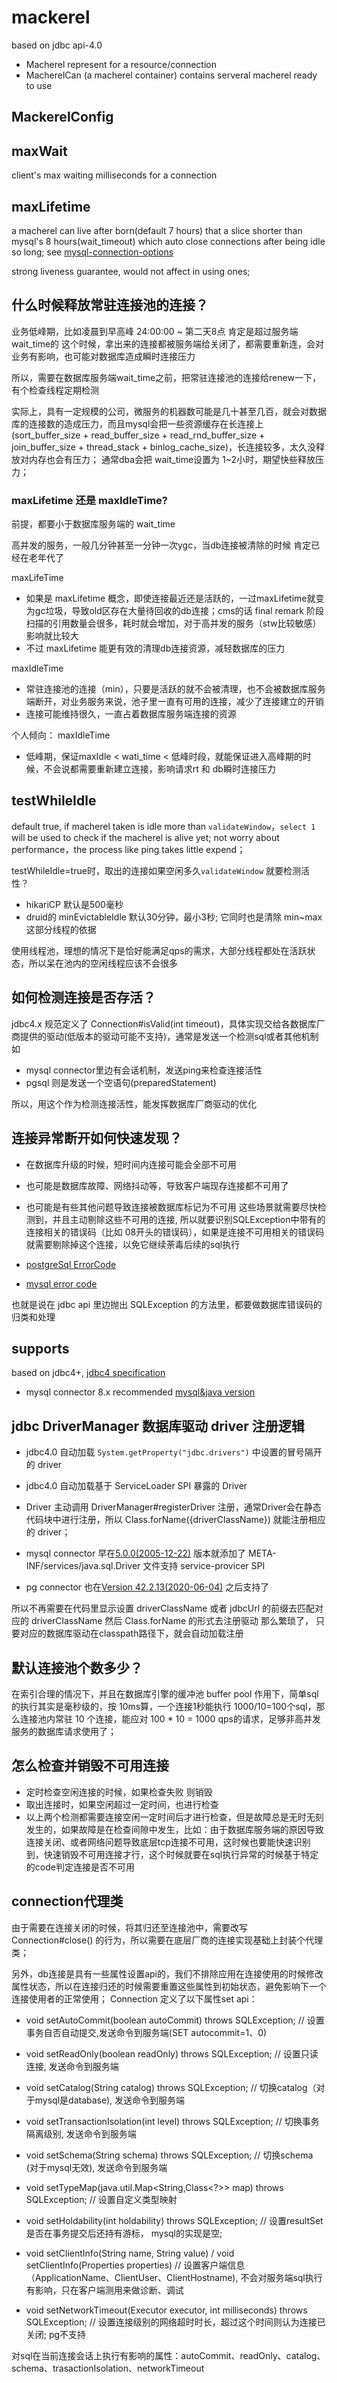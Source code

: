 # mackerel
based on jdbc api-4.0 
- Macherel represent for a resource/connection
- MacherelCan (a macherel container) contains serveral macherel ready to use

## MackerelConfig
## maxWait
client's max waiting milliseconds for a connection

## maxLifetime
a macherel can live after born(default 7 hours) that a slice shorter than mysql's 8 hours(wait_timeout) which auto close connections after being idle so long;
see [mysql-connection-options](https://dev.mysql.com/doc/connectors/en/connector-net-8-0-connection-options.html)

strong liveness guarantee, would not affect in using ones;

## 什么时候释放常驻连接池的连接？ 
业务低峰期，比如凌晨到早高峰 24:00:00 ~ 第二天8点 肯定是超过服务端wait_time的
这个时候，拿出来的连接都被服务端给关闭了，都需要重新连，会对业务有影响，也可能对数据库造成瞬时连接压力

所以，需要在数据库服务端wait_time之前，把常驻连接池的连接给renew一下，有个检查线程定期检测 

实际上，具有一定规模的公司，微服务的机器数可能是几十甚至几百，就会对数据库的连接数的造成压力，而且mysql会把一些资源缓存在长连接上(sort_buffer_size  + read_buffer_size  + read_rnd_buffer_size  + join_buffer_size  + thread_stack  + binlog_cache_size)，长连接较多，太久没释放对内存也会有压力；
通常dba会把 wait_time设置为 1~2小时，期望快些释放压力； 

### maxLifetime 还是 maxIdleTime?  
前提，都要小于数据库服务端的 wait_time 

高并发的服务，一般几分钟甚至一分钟一次ygc，当db连接被清除的时候 肯定已经在老年代了

maxLifeTime
- 如果是 maxLifetime 概念，即使连接最近还是活跃的，一过maxLifetime就变为gc垃圾，导致old区存在大量待回收的db连接；cms的话 final remark 阶段扫描的引用数量会很多，耗时就会增加，对于高并发的服务（stw比较敏感）影响就比较大
- 不过 maxLifetime 能更有效的清理db连接资源，减轻数据库的压力

maxIdleTime
- 常驻连接池的连接（min），只要是活跃的就不会被清理，也不会被数据库服务端断开，对业务服务来说，池子里一直有可用的连接，减少了连接建立的开销 
- 连接可能维持很久，一直占着数据库服务端连接的资源 

个人倾向： maxIdleTime
- 低峰期，保证maxIdle < wati_time < 低峰时段，就能保证进入高峰期的时候，不会说都需要重新建立连接，影响请求rt 和 db瞬时连接压力

## testWhileIdle
default true, if macherel taken is idle more than `validateWindow`，`select 1` will be used to check if the macherel is alive yet;
not worry about performance，the process like ping takes little expend； 

testWhileIdle=true时，取出的连接如果空闲多久`validateWindow` 就要检测活性？
- hikariCP 默认是500毫秒
- druid的 minEvictableIdle 默认30分钟，最小3秒; 它同时也是清除 min~max 这部分线程的依据

使用线程池，理想的情况下是恰好能满足qps的需求，大部分线程都处在活跃状态，所以呆在池内的空闲线程应该不会很多 

## 如何检测连接是否存活？
jdbc4.x 规范定义了 Connection#isValid(int timeout)，具体实现交给各数据库厂商提供的驱动(低版本的驱动可能不支持)，通常是发送一个检测sql或者其他机制
如 
- mysql connector里边有会话机制，发送ping来检查连接活性 
- pgsql 则是发送一个空语句(preparedStatement)

所以，用这个作为检测连接活性，能发挥数据库厂商驱动的优化 

## 连接异常断开如何快速发现？
- 在数据库升级的时候，短时间内连接可能会全部不可用
- 也可能是数据库故障、网络抖动等，导致客户端现存连接都不可用了
- 也可能是有些其他问题导致连接被数据库标记为不可用
这些场景就需要尽快检测到，并且主动剔除这些不可用的连接, 所以就要识别SQLException中带有的连接相关的错误码（比如 08开头的错误码），如果是连接不可用相关的错误码就需要剔除掉这个连接，以免它继续荼毒后续的sql执行

- [postgreSql ErrorCode](https://www.postgresql.org/docs/9.4/errcodes-appendix.html)
- [mysql error code](https://dev.mysql.com/doc/mysql-errors/8.0/en/server-error-reference.html)

也就是说在 jdbc api 里边抛出 SQLException 的方法里，都要做数据库错误码的归类和处理
## supports
based on jdbc4+, [jdbc4 specification](https://download.oracle.com/otndocs/jcp/jdbc-4.0-pr-spec-oth-JSpec/)

- mysql connector 8.x recommended [mysql&java version](https://dev.mysql.com/doc/connector-j/5.1/en/connector-j-versions.html)


## jdbc DriverManager 数据库驱动 driver 注册逻辑
- jdbc4.0 自动加载 `System.getProperty("jdbc.drivers")` 中设置的冒号隔开的 driver
- jdbc4.0 自动加载基于 ServiceLoader SPI 暴露的 Driver
- Driver 主动调用 DriverManager#registerDriver 注册，通常Driver会在静态代码块中进行注册，所以 Class.forName({driverClassName}) 就能注册相应的 driver；

- mysql connector 早在[5.0.0(2005-12-22)](https://dev.mysql.com/doc/relnotes/connector-j/5.1/en/news-5-0-0.html) 版本就添加了 META-INF/services/java.sql.Driver 文件支持 service-provicer SPI
- pg connector 也在[Version 42.2.13(2020-06-04)](https://jdbc.postgresql.org/documentation/changelog.html#version_42.2.19) 之后支持了

 所以不再需要在代码里显示设置 driverClassName 或者 jdbcUrl 的前缀去匹配对应的 driverClassName 然后 Class.forName 的形式去注册驱动 那么繁琐了， 只要对应的数据库驱动在classpath路径下，就会自动加载注册

## 默认连接池个数多少？
在索引合理的情况下，并且在数据库引擎的缓冲池 buffer pool 作用下，简单sql的执行其实是毫秒级的，按 10ms算，一个连接1秒能执行 1000/10=100个sql，那么连接池内常驻 10 个连接，能应对 100 * 10 = 1000 qps的请求，足够非高并发服务的数据库请求使用了；

## 怎么检查并销毁不可用连接
- 定时检查空闲连接的时候，如果检查失败 则销毁
- 取出连接时，如果空闲超过一定时间，也进行检查
- 以上两个检测都需要连接空闲一定时间后才进行检查，但是故障总是无时无刻发生的，如果故障是在检查间隙中发生，比如：由于数据库服务端的原因导致连接关闭、或者网络问题导致底层tcp连接不可用，这时候也要能快速识别到，快速销毁不可用连接才行，这个时候就要在sql执行异常的时候基于特定的code判定连接是否不可用

## connection代理类
由于需要在连接关闭的时候，将其归还至连接池中，需要改写 Connection#close() 的行为，所以需要在底层厂商的连接实现基础上封装个代理类； 

另外，db连接是具有一些属性设置api的，我们不排除应用在连接使用的时候修改属性状态，所以在连接归还的时候需要重置这些属性到初始状态，避免影响下一个连接使用者的正常使用； Connection 定义了以下属性set api：
- void setAutoCommit(boolean autoCommit) throws SQLException; // 设置事务自否自动提交,发送命令到服务端(SET autocommit=1、0)
- void setReadOnly(boolean readOnly) throws SQLException; // 设置只读连接, 发送命令到服务端
- void setCatalog(String catalog) throws SQLException; // 切换catalog（对于mysql是database), 发送命令到服务端
- void setTransactionIsolation(int level) throws SQLException; // 切换事务隔离级别, 发送命令到服务端
- void setSchema(String schema) throws SQLException; // 切换schema (对于mysql无效), 发送命令到服务端
- void setTypeMap(java.util.Map<String,Class<?>> map) throws SQLException; // 设置自定义类型映射

- void setHoldability(int holdability) throws SQLException; // 设置resultSet是否在事务提交后还持有游标， mysql的实现是空; 
- void setClientInfo(String name, String value) / void setClientInfo(Properties properties) // 设置客户端信息（ApplicationName、ClientUser、ClientHostname), 不会对服务端sql执行有影响，只在客户端测用来做诊断、调试
- void setNetworkTimeout(Executor executor, int milliseconds) throws SQLException; // 设置连接级别的网络超时时长，超过这个时间则认为连接已关闭; pg不支持

对sql在当前连接会话上执行有影响的属性：autoCommit、readOnly、catalog、schema、trasactionIsolation、networkTimeout 

